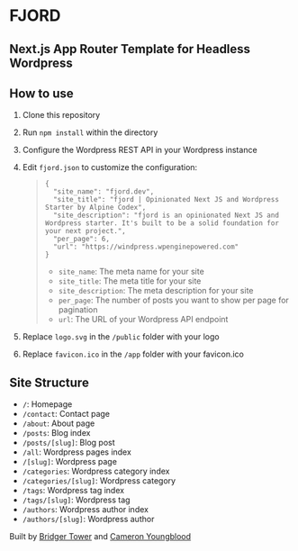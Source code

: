 # **FJORD**

## **Next.js App Router Template for Headless Wordpress**

## How to use

1. Clone this repository
2. Run `npm install` within the directory
3. Configure the Wordpress REST API in your Wordpress instance
4. Edit `fjord.json` to customize the configuration:

   > ```
   > {
   >   "site_name": "fjord.dev",
   >   "site_title": "fjord | Opinionated Next JS and Wordpress Starter by Alpine Codex",
   >   "site_description": "fjord is an opinionated Next JS and Wordpress starter. It's built to be a solid foundation for your next project.",
   >   "per_page": 6,
   >   "url": "https://windpress.wpenginepowered.com"
   > }
   > ```
   >
   > - `site_name`: The meta name for your site
   > - `site_title`: The meta title for your site
   > - `site_description`: The meta description for your site
   > - `per_page`: The number of posts you want to show per page for pagination
   > - `url`: The URL of your Wordpress API endpoint

5. Replace `logo.svg` in the `/public` folder with your logo
6. Replace `favicon.ico` in the `/app` folder with your favicon.ico

## Site Structure

- `/`: Homepage
- `/contact`: Contact page
- `/about`: About page
- `/posts`: Blog index
- `/posts/[slug]`: Blog post
- `/all`: Wordpress pages index
- `/[slug]`: Wordpress page
- `/categories`: Wordpress category index
- `/categories/[slug]`: Wordpress category
- `/tags`: Wordpress tag index
- `/tags/[slug]`: Wordpress tag
- `/authors`: Wordpress author index
- `/authors/[slug]`: Wordpress author

Built by [Bridger Tower](https://bridger.to) and [Cameron Youngblood](https://cameronyoungblood.com)
